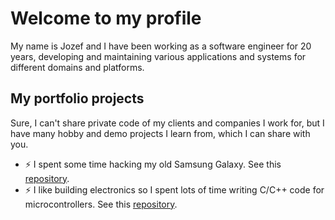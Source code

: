 # Welcome to my profile
My name is Jozef and I have been working as a software engineer for 20 years, developing and maintaining various applications and systems for different domains and platforms.

## My portfolio projects
Sure, I can't share private code of my clients and companies I work for, but I have many hobby and demo projects I learn from, which I can share with you.  

- ⚡ I spent some time hacking my old Samsung Galaxy. See this [repository](https://github.com/zeroamps/android).
- ⚡ I like building electronics so I spent lots of time writing C/C++ code for microcontrollers. See this [repository](https://github.com/zeroamps/microcontrollers).  

<!--
**zeroamps/zeroamps** is a ✨ _special_ ✨ repository because its `README.md` (this file) appears on your GitHub profile.

Here are some ideas to get you started:

- 🔭 I’m currently working on ...
- 🌱 I’m currently learning ...
- 👯 I’m looking to collaborate on ...
- 🤔 I’m looking for help with ...
- 💬 Ask me about ...
- 📫 How to reach me: ...
- 😄 Pronouns: ...
- ⚡ Fun fact: ...
-->
